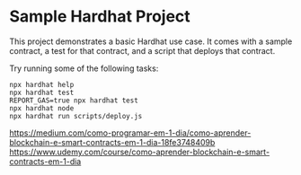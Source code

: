 # Sample Hardhat Project

This project demonstrates a basic Hardhat use case. It comes with a sample contract, a test for that contract, and a script that deploys that contract.

Try running some of the following tasks:

```shell
npx hardhat help
npx hardhat test
REPORT_GAS=true npx hardhat test
npx hardhat node
npx hardhat run scripts/deploy.js
```

https://medium.com/como-programar-em-1-dia/como-aprender-blockchain-e-smart-contracts-em-1-dia-18fe3748409b
https://www.udemy.com/course/como-aprender-blockchain-e-smart-contracts-em-1-dia
